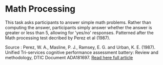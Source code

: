 # Math Processing

This task asks participants to answer simple math problems. Rather than computing the answer, participants simply answer whether the answer is greater or less than 5, allowing for 'yes/no' responses. Patterned after the Math processing test decribed by Perez et al (1987).

Source : Perez, W. A., Masline, P. J., Ramsey, E. G. and Urban, K. E. (1987). Unified Tri-services cognitive performance assessment battery: Review and methodology, DTIC Document ADA181697. <a href="http://www.dtic.mil/cgi-bin/GetTRDoc?Location=U2&doc=GetTRDoc.pdf&AD=ADA181697"> Read here full article </a>

